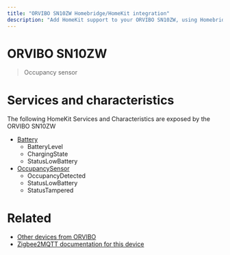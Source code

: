 ```yaml
---
title: "ORVIBO SN10ZW Homebridge/HomeKit integration"
description: "Add HomeKit support to your ORVIBO SN10ZW, using Homebridge, Zigbee2MQTT and homebridge-z2m."
---
```

<!---
This file has been GENERATED using src/docgen/docgen.ts
DO NOT EDIT THIS FILE MANUALLY!
-->
# ORVIBO SN10ZW
> Occupancy sensor


# Services and characteristics
The following HomeKit Services and Characteristics are exposed by
the ORVIBO SN10ZW

* [Battery](../../battery.md)
  * BatteryLevel
  * ChargingState
  * StatusLowBattery
* [OccupancySensor](../../sensors.md)
  * OccupancyDetected
  * StatusLowBattery
  * StatusTampered


# Related
* [Other devices from ORVIBO](../index.md#orvibo)
* [Zigbee2MQTT documentation for this device](https://www.zigbee2mqtt.io/devices/SN10ZW.html)